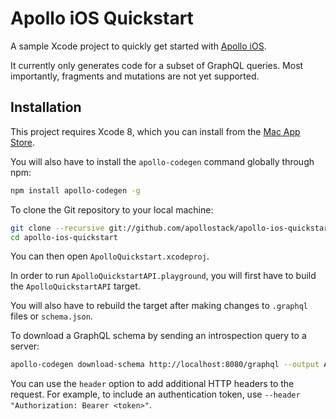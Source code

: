 # Apollo iOS Quickstart

A sample Xcode project to quickly get started with [Apollo iOS](https://github.com/apollostack/apollo-ios).

It currently only generates code for a subset of GraphQL queries. Most importantly, fragments and mutations are not yet supported.

## Installation

This project requires Xcode 8, which you can install from the [Mac App Store](https://itunes.apple.com/en/app/xcode/id497799835?mt=12).

You will also have to install the `apollo-codegen` command globally through npm:

```sh
npm install apollo-codegen -g
```

To clone the Git repository to your local machine:

```sh
git clone --recursive git://github.com/apollostack/apollo-ios-quickstart.git
cd apollo-ios-quickstart
```

You can then open `ApolloQuickstart.xcodeproj`.

In order to run `ApolloQuickstartAPI.playground`, you will first have to build the `ApolloQuickstartAPI` target.

You will also have to rebuild the target after making changes to `.graphql` files or `schema.json`.

To download a GraphQL schema by sending an introspection query to a server:

```sh
apollo-codegen download-schema http://localhost:8080/graphql --output ApolloQuickstartAPI/Definitions/schema.json
```

You can use the `header` option to add additional HTTP headers to the request. For example, to include an authentication token, use `--header "Authorization: Bearer <token>"`.
